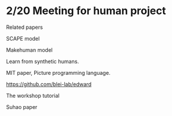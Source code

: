 # 2/20 Meeting for human project

Related papers

SCAPE model

Makehuman model

Learn from synthetic humans.

MIT paper, Picture programming language.

https://github.com/blei-lab/edward

The workshop tutorial

Suhao paper

